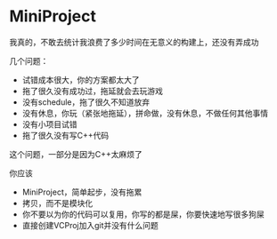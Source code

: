 # MiniProject

我真的，不敢去统计我浪费了多少时间在无意义的构建上，还没有弄成功

几个问题：

* 试错成本很大，你的方案都太大了
* 拖了很久没有成功过，拖延就会去玩游戏
* 没有schedule，拖了很久不知道放弃
* 没有休息，你玩（紧张地拖延），拼命做，没有休息，不做任何其他事情
* 没有小项目试错
* 拖了很久没有写C++代码

这个问题，一部分是因为C++太麻烦了

你应该

* MiniProject，简单起步，没有拖累
* 拷贝，而不是模块化
* 你不要以为你的代码可以复用，你写的都是屎，你要快速地写很多狗屎
* 直接创建VCProj加入git并没有什么问题
